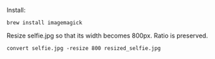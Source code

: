 Install: 

`brew install imagemagick`

Resize selfie.jpg so that its width becomes 800px. Ratio is preserved.

```
convert selfie.jpg -resize 800 resized_selfie.jpg
```

